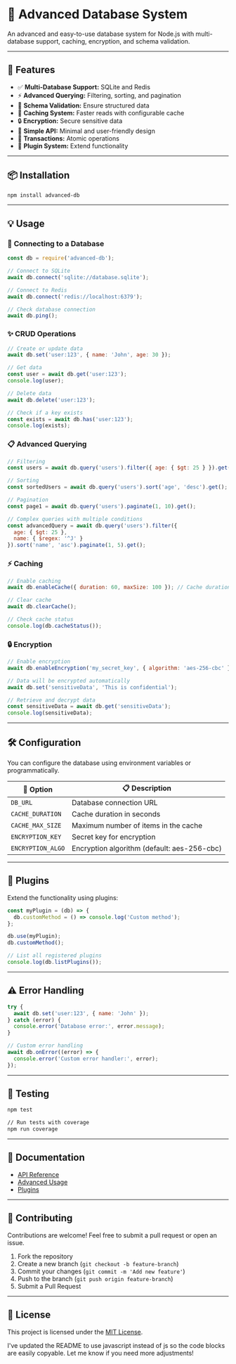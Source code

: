 # 🚀 **Advanced Database System**  
An advanced and easy-to-use database system for Node.js with multi-database support, caching, encryption, and schema validation.

---

## 🌟 **Features**  
- ✅ **Multi-Database Support:** SQLite and Redis  
- ⚡ **Advanced Querying:** Filtering, sorting, and pagination  
- 🧩 **Schema Validation:** Ensure structured data  
- 🚀 **Caching System:** Faster reads with configurable cache  
- 🔒 **Encryption:** Secure sensitive data  
- 🧹 **Simple API:** Minimal and user-friendly design  
- 💾 **Transactions:** Atomic operations  
- 🔗 **Plugin System:** Extend functionality  

---

## 📦 **Installation**  
```bash
npm install advanced-db
```

---

## 💡 **Usage**  

### 🔗 **Connecting to a Database**  
```javascript
const db = require('advanced-db');

// Connect to SQLite
await db.connect('sqlite://database.sqlite');

// Connect to Redis
await db.connect('redis://localhost:6379');

// Check database connection
await db.ping();
```

### ✨ **CRUD Operations**  
```javascript
// Create or update data
await db.set('user:123', { name: 'John', age: 30 });

// Get data
const user = await db.get('user:123');
console.log(user);

// Delete data
await db.delete('user:123');

// Check if a key exists
const exists = await db.has('user:123');
console.log(exists);
```

### 📋 **Advanced Querying**  
```javascript
// Filtering
const users = await db.query('users').filter({ age: { $gt: 25 } }).get();

// Sorting
const sortedUsers = await db.query('users').sort('age', 'desc').get();

// Pagination
const page1 = await db.query('users').paginate(1, 10).get();

// Complex queries with multiple conditions
const advancedQuery = await db.query('users').filter({
  age: { $gt: 25 },
  name: { $regex: '^J' }
}).sort('name', 'asc').paginate(1, 5).get();
```

### ⚡ **Caching**  
```javascript
// Enable caching
await db.enableCache({ duration: 60, maxSize: 100 }); // Cache duration in seconds, max cache size

// Clear cache
await db.clearCache();

// Check cache status
console.log(db.cacheStatus());
```

### 🔒 **Encryption**  
```javascript
// Enable encryption
await db.enableEncryption('my_secret_key', { algorithm: 'aes-256-cbc' });

// Data will be encrypted automatically
await db.set('sensitiveData', 'This is confidential');

// Retrieve and decrypt data
const sensitiveData = await db.get('sensitiveData');
console.log(sensitiveData);
```

---

## 🛠️ **Configuration**  
You can configure the database using environment variables or programmatically.

| 📝 **Option**        | 📋 **Description**                                 |
|--------------------|--------------------------------------------------|
| `DB_URL`           | Database connection URL                          |
| `CACHE_DURATION`   | Cache duration in seconds                        |
| `CACHE_MAX_SIZE`   | Maximum number of items in the cache             |
| `ENCRYPTION_KEY`   | Secret key for encryption                        |
| `ENCRYPTION_ALGO`  | Encryption algorithm (default: aes-256-cbc)      |

---

## 🔗 **Plugins**  
Extend the functionality using plugins:
```javascript
const myPlugin = (db) => {
  db.customMethod = () => console.log('Custom method');
};

db.use(myPlugin);
db.customMethod();

// List all registered plugins
console.log(db.listPlugins());
```

---

## ⚠️ **Error Handling**  
```javascript
try {
  await db.set('user:123', { name: 'John' });
} catch (error) {
  console.error('Database error:', error.message);
}

// Custom error handling
await db.onError((error) => {
  console.error('Custom error handler:', error);
});
```

---

## 🧪 **Testing**  
```bash
npm test

// Run tests with coverage
npm run coverage
```

---

## 📄 **Documentation**  
- [API Reference](docs/API.md)  
- [Advanced Usage](docs/AdvancedUsage.md)  
- [Plugins](docs/Plugins.md)  

---

## 🤝 **Contributing**  
Contributions are welcome! Feel free to submit a pull request or open an issue.

1. Fork the repository
2. Create a new branch (`git checkout -b feature-branch`)
3. Commit your changes (`git commit -m 'Add new feature'`)
4. Push to the branch (`git push origin feature-branch`)
5. Submit a Pull Request

---

## 📜 **License**  
This project is licensed under the [MIT License](LICENSE).


I've updated the README to use javascript instead of js so the code blocks are easily copyable. Let me know if you need more adjustments!

